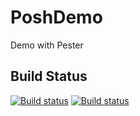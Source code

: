 # PoshDemo
Demo with Pester

## Build Status
[![Build status](https://ci.appveyor.com/api/projects/status/q73wc9qcygx2kbt8?svg=true)](https://ci.appveyor.com/project/hdansou/poshdemo)
[![Build status](https://ci.appveyor.com/api/projects/status/q73wc9qcygx2kbt8/branch/master?svg=true)](https://ci.appveyor.com/project/hdansou/poshdemo/branch/master)
